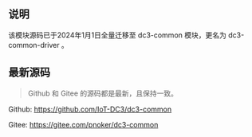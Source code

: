 ## 说明

该模块源码已于2024年1月1日全量迁移至 dc3-common 模块，更名为 dc3-common-driver 。

## 最新源码

> Github 和 Gitee 的源码都是最新，且保持一致。

Github: https://github.com/IoT-DC3/dc3-common

Gitee: https://gitee.com/pnoker/dc3-common